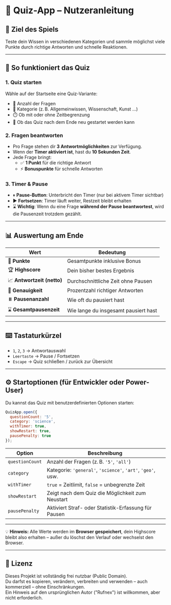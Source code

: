 
# 📘 Quiz-App – Nutzeranleitung

## 🎯 Ziel des Spiels
Teste dein Wissen in verschiedenen Kategorien und sammle möglichst viele Punkte durch richtige Antworten und schnelle Reaktionen.

---

## 🧩 So funktioniert das Quiz

### 1. Quiz starten
Wähle auf der Startseite eine Quiz-Variante:
- 🔢 Anzahl der Fragen
- 🧠 Kategorie (z. B. Allgemeinwissen, Wissenschaft, Kunst …)
- ⏱️ Ob mit oder ohne Zeitbegrenzung
- 🔄 Ob das Quiz nach dem Ende neu gestartet werden kann

### 2. Fragen beantworten
- Pro Frage stehen dir **3 Antwortmöglichkeiten** zur Verfügung.
- Wenn der **Timer aktiviert ist**, hast du **10 Sekunden Zeit**.
- Jede Frage bringt:
  - ✅ **1 Punkt** für die richtige Antwort
  - ⚡ **Bonuspunkte** für schnelle Antworten

### 3. Timer & Pause
- ⏸ **Pause-Button**: Unterbricht den Timer (nur bei aktivem Timer sichtbar)
- ▶ **Fortsetzen**: Timer läuft weiter, Restzeit bleibt erhalten
- ⌛ **Wichtig**: Wenn du eine Frage **während der Pause beantwortest**, wird die Pausenzeit trotzdem gezählt.

---

## 📊 Auswertung am Ende

| Wert                          | Bedeutung                                  |
|------------------------------|--------------------------------------------|
| 🧠 **Punkte**                 | Gesamtpunkte inklusive Bonus               |
| 🏆 **Highscore**             | Dein bisher bestes Ergebnis                |
| 📈 **Antwortzeit (netto)**   | Durchschnittliche Zeit ohne Pausen         |
| 🎯 **Genauigkeit**           | Prozentzahl richtiger Antworten            |
| ⏸️ **Pausenanzahl**          | Wie oft du pausiert hast                   |
| ⌛ **Gesamtpausenzeit**       | Wie lange du insgesamt pausiert hast       |

---

## ⌨️ Tastaturkürzel

- `1`, `2`, `3` → Antwortauswahl
- `Leertaste` → Pause / Fortsetzen
- `Escape` → Quiz schließen / zurück zur Übersicht

---

## ⚙️ Startoptionen (für Entwickler oder Power-User)

Du kannst das Quiz mit benutzerdefinierten Optionen starten:

```js
QuizApp.open({
  questionCount: '5',
  category: 'science',
  withTimer: true,
  showRestart: true,
  pausePenalty: true
});
```

| Option         | Beschreibung                                                  |
|----------------|---------------------------------------------------------------|
| `questionCount`| Anzahl der Fragen (z. B. `'5'`, `'all'`)                      |
| `category`     | Kategorie: `'general'`, `'science'`, `'art'`, `'geo'`, usw.   |
| `withTimer`    | `true` = Zeitlimit, `false` = unbegrenzte Zeit               |
| `showRestart`  | Zeigt nach dem Quiz die Möglichkeit zum Neustart             |
| `pausePenalty` | Aktiviert Straf- oder Statistik-Erfassung für Pausen         |

---

💡 **Hinweis:** Alle Werte werden im **Browser gespeichert**, dein Highscore bleibt also erhalten – außer du löschst den Verlauf oder wechselst den Browser.

---

## 📄 Lizenz

Dieses Projekt ist vollständig frei nutzbar (Public Domain).  
Du darfst es kopieren, verändern, verbreiten und verwenden – auch kommerziell – ohne Einschränkungen.  
Ein Hinweis auf den ursprünglichen Autor ("Rufnex") ist willkommen, aber nicht erforderlich.
